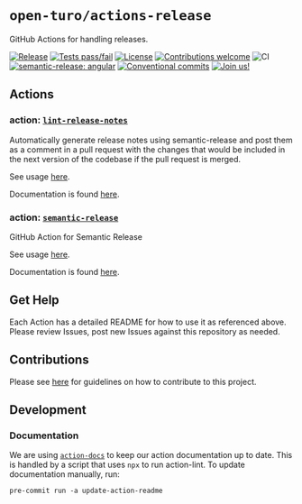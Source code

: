 # `open-turo/actions-release`

GitHub Actions for handling releases.

[![Release](https://img.shields.io/github/v/release/open-turo/actions-release)](https://github.com/open-turo/actions-release/releases/)
[![Tests pass/fail](https://img.shields.io/github/workflow/status/open-turo/actions-release/CI)](https://github.com/open-turo/actions-release/actions/)
[![License](https://img.shields.io/github/license/open-turo/actions-release)](./LICENSE)
[![Contributions welcome](https://img.shields.io/badge/contributions-welcome-brightgreen.svg)](https://github.com/dwyl/esta/issues)
![CI](https://github.com/open-turo/actions-release/actions/workflows/release.yaml/badge.svg)
[![semantic-release: angular](https://img.shields.io/badge/semantic--release-angular-e10079?logo=semantic-release)](https://github.com/semantic-release/semantic-release)
[![Conventional commits](https://img.shields.io/badge/conventional%20commits-1.0.2-%23FE5196?logo=conventionalcommits&logoColor=white)](https://conventionalcommits.org)
[![Join us!](https://img.shields.io/badge/Turo-Join%20us%21-593CFB.svg)](https://turo.com/jobs)

## Actions

### action: [`lint-release-notes`](./lint-release-notes)

Automatically generate release notes using semantic-release and post them as a comment in a pull request with the
changes that would be included in the next version of the codebase if the pull request is merged.

See usage [here](lint-release-notes/README.md#usage).

Documentation is found [here](lint-release-notes/README.md).

### action: [`semantic-release`](./semantic-release)

GitHub Action for Semantic Release

See usage [here](semantic-release/README.md#usage).

Documentation is found [here](semantic-release/README.md).

## Get Help

Each Action has a detailed README for how to use it as referenced above. Please review Issues, post new Issues against
this repository as needed.

## Contributions

Please see [here](https://github.com/open-turo/contributions) for guidelines on how to contribute to this project.

## Development

### Documentation

We are using [`action-docs`](https://github.com/npalm/action-docs) to keep our action documentation up to date. This is
handled by a script that uses `npx` to run action-lint. To update documentation manually, run:

```shell
pre-commit run -a update-action-readme
```
